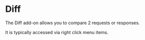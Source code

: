 # Diff

The Diff add-on allows you to compare 2 requests or responses.

It is typically accessed via right click menu items.